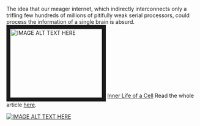 The idea that our meager internet, which indirectly interconnects only a trifling few hundreds of millions of pitifully weak serial processors, could process the information of a single brain is absurd.
<a href="https://www.youtube.com/embed/B_zD3NxSsD8v=YOUTUBE_VIDEO_ID_HERE
" target="_blank"><img src="http://img.youtube.com/vi/YOUTUBE_VIDEO_ID_HERE/0.jpg" 
alt="IMAGE ALT TEXT HERE" width="240" height="180" border="10" /></a>
[Inner Life of a Cell]()
Read the whole article [here](http://blog.cleancoder.com/uncle-bob/2017/07/28/TheBrainProblem.html).




[![IMAGE ALT TEXT HERE](http://img.youtube.com/vi/YOUTUBE_VIDEO_ID_HERE/0.jpg)](https://www.youtube.com/watch?v=B_zD3NxSsD8)
